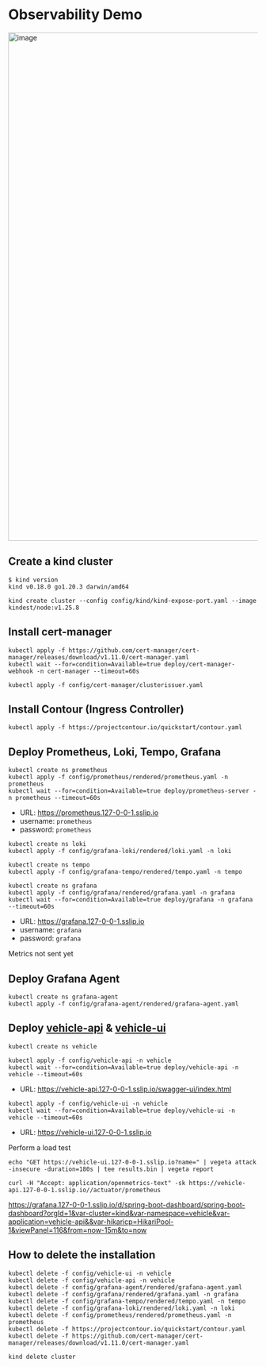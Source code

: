 # Observability Demo

<img width="1024" alt="image" src="https://user-images.githubusercontent.com/106908/232938658-a8028257-225a-4031-b3fc-a0a41df5286a.png">

## Create a kind cluster
```
$ kind version
kind v0.18.0 go1.20.3 darwin/amd64
```

```
kind create cluster --config config/kind/kind-expose-port.yaml --image kindest/node:v1.25.8
```

## Install cert-manager

```
kubectl apply -f https://github.com/cert-manager/cert-manager/releases/download/v1.11.0/cert-manager.yaml
kubectl wait --for=condition=Available=true deploy/cert-manager-webhook -n cert-manager --timeout=60s
```

```
kubectl apply -f config/cert-manager/clusterissuer.yaml
```

## Install Contour (Ingress Controller)

```
kubectl apply -f https://projectcontour.io/quickstart/contour.yaml
```

## Deploy Prometheus, Loki, Tempo, Grafana

```
kubectl create ns prometheus
kubectl apply -f config/prometheus/rendered/prometheus.yaml -n prometheus
kubectl wait --for=condition=Available=true deploy/prometheus-server -n prometheus --timeout=60s
```

* URL: https://prometheus.127-0-0-1.sslip.io
* username: `prometheus`
* password: `prometheus`

```
kubectl create ns loki
kubectl apply -f config/grafana-loki/rendered/loki.yaml -n loki
```

```
kubectl create ns tempo
kubectl apply -f config/grafana-tempo/rendered/tempo.yaml -n tempo
```

```
kubectl create ns grafana
kubectl apply -f config/grafana/rendered/grafana.yaml -n grafana
kubectl wait --for=condition=Available=true deploy/grafana -n grafana --timeout=60s
```

* URL: https://grafana.127-0-0-1.sslip.io
* username: `grafana`
* password: `grafana`

Metrics not sent yet

## Deploy Grafana Agent

```
kubectl create ns grafana-agent
kubectl apply -f config/grafana-agent/rendered/grafana-agent.yaml
```

## Deploy [vehicle-api](https://github.com/making/vehicle-api) & [vehicle-ui](https://github.com/making/vehicle-ui)

```
kubectl create ns vehicle
```

```
kubectl apply -f config/vehicle-api -n vehicle
kubectl wait --for=condition=Available=true deploy/vehicle-api -n vehicle --timeout=60s
```

* URL: https://vehicle-api.127-0-0-1.sslip.io/swagger-ui/index.html

```
kubectl apply -f config/vehicle-ui -n vehicle
kubectl wait --for=condition=Available=true deploy/vehicle-ui -n vehicle --timeout=60s
```

* URL: https://vehicle-ui.127-0-0-1.sslip.io


Perform a load test

```
echo "GET https://vehicle-ui.127-0-0-1.sslip.io?name=" | vegeta attack  -insecure -duration=180s | tee results.bin | vegeta report
```

```
curl -H "Accept: application/openmetrics-text" -sk https://vehicle-api.127-0-0-1.sslip.io//actuator/prometheus
```

https://grafana.127-0-0-1.sslip.io/d/spring-boot-dashboard/spring-boot-dashboard?orgId=1&var-cluster=kind&var-namespace=vehicle&var-application=vehicle-api&&var-hikaricp=HikariPool-1&viewPanel=116&from=now-15m&to=now


## How to delete the installation

```
kubectl delete -f config/vehicle-ui -n vehicle
kubectl delete -f config/vehicle-api -n vehicle
kubectl delete -f config/grafana-agent/rendered/grafana-agent.yaml
kubectl delete -f config/grafana/rendered/grafana.yaml -n grafana
kubectl delete -f config/grafana-tempo/rendered/tempo.yaml -n tempo
kubectl delete -f config/grafana-loki/rendered/loki.yaml -n loki
kubectl delete -f config/prometheus/rendered/prometheus.yaml -n prometheus
kubectl delete -f https://projectcontour.io/quickstart/contour.yaml
kubectl delete -f https://github.com/cert-manager/cert-manager/releases/download/v1.11.0/cert-manager.yaml
```

```
kind delete cluster
```